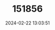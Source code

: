 ---
title: "151856"
category: "Epiphyllum hookeri"
draft: false
date: 2024-02-22 13:03:51
languages:
  English: ["Nopalillo de Hooker", "Nightblooming Cactus"]
---